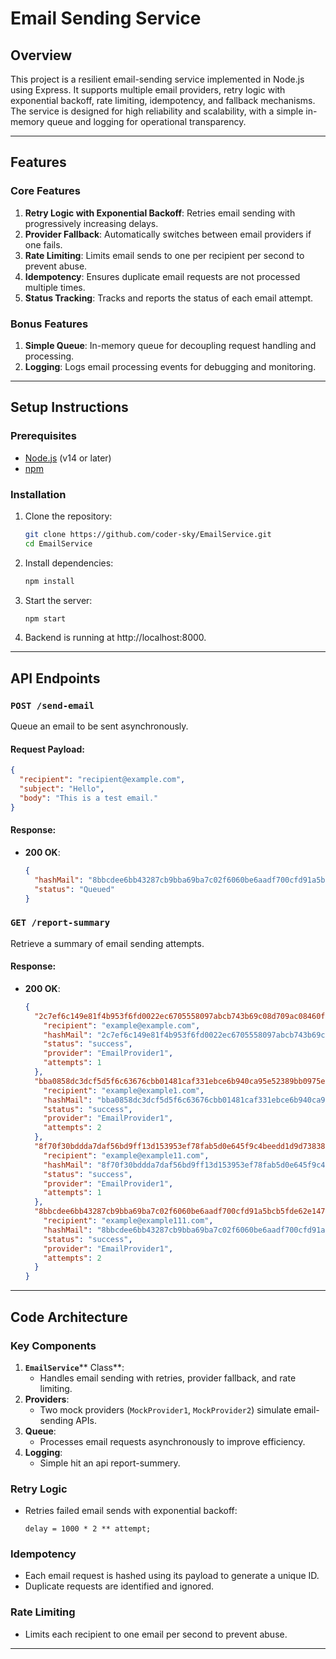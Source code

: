 # Email Sending Service

## Overview

This project is a resilient email-sending service implemented in Node.js using Express. It supports multiple email providers, retry logic with exponential backoff, rate limiting, idempotency, and fallback mechanisms. The service is designed for high reliability and scalability, with a simple in-memory queue and logging for operational transparency.

---

## Features

### Core Features

1. **Retry Logic with Exponential Backoff**: Retries email sending with progressively increasing delays.
2. **Provider Fallback**: Automatically switches between email providers if one fails.
3. **Rate Limiting**: Limits email sends to one per recipient per second to prevent abuse.
4. **Idempotency**: Ensures duplicate email requests are not processed multiple times.
5. **Status Tracking**: Tracks and reports the status of each email attempt.

### Bonus Features

1. **Simple Queue**: In-memory queue for decoupling request handling and processing.
2. **Logging**: Logs email processing events for debugging and monitoring.

---

## Setup Instructions

### Prerequisites

- [Node.js](https://nodejs.org/) (v14 or later)
- [npm](https://www.npmjs.com/)

### Installation

1. Clone the repository:

   ```bash
   git clone https://github.com/coder-sky/EmailService.git
   cd EmailService
   ```

2. Install dependencies:

   ```bash
   npm install
   ```

3. Start the server:

   ```bash
   npm start
   ```

4. Backend is running at http\://localhost:8000.

---

## API Endpoints

### `POST /send-email`

Queue an email to be sent asynchronously.

#### Request Payload:

```json
{
  "recipient": "recipient@example.com",
  "subject": "Hello",
  "body": "This is a test email."
}
```

#### Response:

- **200 OK**:
  ```json
  {
    "hashMail": "8bbcdee6bb43287cb9bba69ba7c02f6060be6aadf700cfd91a5bcb5fde62e147",
    "status": "Queued"
  }
  ```

### `GET /report-summary`

Retrieve a summary of email sending attempts.

#### Response:

- **200 OK**:
  ```json
  {
    "2c7ef6c149e81f4b953f6fd0022ec6705558097abcb743b69c08d709ac08460f": {
      "recipient": "example@example.com",
      "hashMail": "2c7ef6c149e81f4b953f6fd0022ec6705558097abcb743b69c08d709ac08460f",
      "status": "success",
      "provider": "EmailProvider1",
      "attempts": 1
    },
    "bba0858dc3dcf5d5f6c63676cbb01481caf331ebce6b940ca95e52389bb0975e": {
      "recipient": "example@example1.com",
      "hashMail": "bba0858dc3dcf5d5f6c63676cbb01481caf331ebce6b940ca95e52389bb0975e",
      "status": "success",
      "provider": "EmailProvider1",
      "attempts": 2
    },
    "8f70f30bddda7daf56bd9ff13d153953ef78fab5d0e645f9c4beedd1d9d73838": {
      "recipient": "example@example11.com",
      "hashMail": "8f70f30bddda7daf56bd9ff13d153953ef78fab5d0e645f9c4beedd1d9d73838",
      "status": "success",
      "provider": "EmailProvider1",
      "attempts": 1
    },
    "8bbcdee6bb43287cb9bba69ba7c02f6060be6aadf700cfd91a5bcb5fde62e147": {
      "recipient": "example@example111.com",
      "hashMail": "8bbcdee6bb43287cb9bba69ba7c02f6060be6aadf700cfd91a5bcb5fde62e147",
      "status": "success",
      "provider": "EmailProvider1",
      "attempts": 2
    }
  }
  ```

---

## Code Architecture

### Key Components

1. **`EmailService`**\*\* Class\*\*:
   - Handles email sending with retries, provider fallback, and rate limiting.
2. **Providers**:
   - Two mock providers (`MockProvider1`, `MockProvider2`) simulate email-sending APIs.
3. **Queue**:
   - Processes email requests asynchronously to improve efficiency.
4. **Logging**:
   - Simple hit an api report-summery.

### Retry Logic

- Retries failed email sends with exponential backoff:
  ```
  delay = 1000 * 2 ** attempt;
  ```

### Idempotency

- Each email request is hashed using its payload to generate a unique ID.
- Duplicate requests are identified and ignored.

### Rate Limiting

- Limits each recipient to one email per second to prevent abuse.

---

